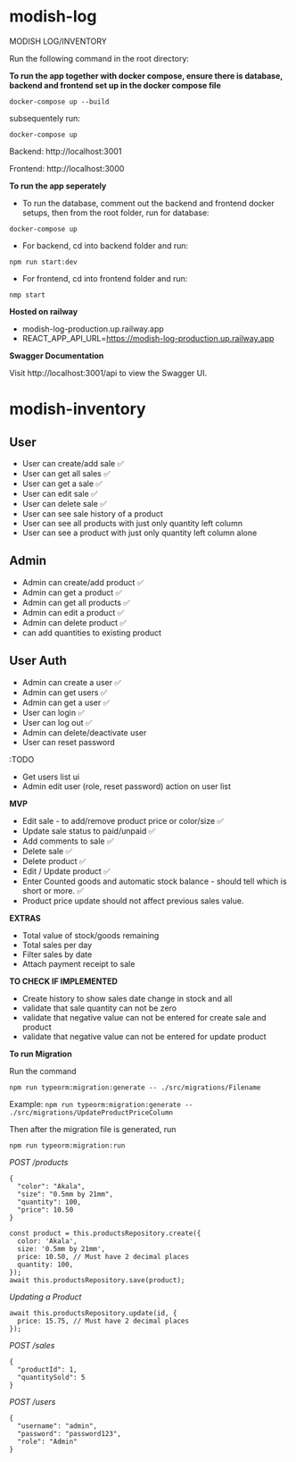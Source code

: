 # modish-log

MODISH LOG/INVENTORY

Run the following command in the root directory:

**To run the app together with docker compose, ensure there is database, backend and frontend set up in the docker compose file**

`docker-compose up --build`

subsequentely run:

`docker-compose up`

Backend: http://localhost:3001

Frontend: http://localhost:3000


**To run the app seperately**

- To run the database, comment out the backend and frontend docker setups, then from the root folder, run for database:

`docker-compose up`

- For backend, cd into backend folder and run:

`npm run start:dev`

- For frontend, cd into frontend folder and run:

`nmp start`

**Hosted on railway**

- modish-log-production.up.railway.app
- REACT_APP_API_URL=https://modish-log-production.up.railway.app

**Swagger Documentation**

Visit http://localhost:3001/api to view the Swagger UI.

# modish-inventory

## User

- User can create/add sale ✅
- User can get all sales ✅
- User can get a sale ✅
- User can edit sale ✅
- User can delete sale ✅
- User can see sale history of a product
- User can see all products with just only quantity left column
- User can see a product with just only quantity left column alone

## Admin

- Admin can create/add product ✅
- Admin can get a product ✅
- Admin can get all products ✅
- Admin can edit a product ✅
- Admin can delete product ✅
- can add quantities to existing product 

## User Auth

- Admin can create a user  ✅
- Admin can get users  ✅
- Admin can get a user  ✅
- User can login  ✅
- User can log out  ✅
- Admin can delete/deactivate user 
- User can reset password


:TODO

- Get users list ui
- Admin edit user (role, reset password) action on user list


**MVP**
- Edit sale - to add/remove product price or color/size ✅
- Update sale status to paid/unpaid ✅
- Add comments to sale ✅
- Delete sale ✅
- Delete product ✅
- Edit / Update product ✅
- Enter Counted goods and automatic stock balance - should tell which is short or more. ✅
- Product price update should not affect previous sales value. 

**EXTRAS**
- Total value of stock/goods remaining 
- Total sales per day 
- Filter sales by date
- Attach payment receipt to sale

**TO CHECK IF IMPLEMENTED**
- Create history to show sales date change in stock and all
- validate that sale quantity can not be zero
- validate that negative value can not be entered for create sale and product
- validate that negative value can not be entered for update product


**To run Migration**

Run the command 

`npm run typeorm:migration:generate -- ./src/migrations/Filename`

Example:
`npm run typeorm:migration:generate -- ./src/migrations/UpdateProductPriceColumn`

Then after the migration file is generated, run

`npm run typeorm:migration:run`

*POST /products*
```
{
  "color": "Akala",
  "size": "0.5mm by 21mm",
  "quantity": 100,
  "price": 10.50
}
```

```
const product = this.productsRepository.create({
  color: 'Akala',
  size: '0.5mm by 21mm',
  price: 10.50, // Must have 2 decimal places
  quantity: 100,
});
await this.productsRepository.save(product);
```

*Updating a Product*

```
await this.productsRepository.update(id, {
  price: 15.75, // Must have 2 decimal places
});
```

*POST /sales*

```
{
  "productId": 1,
  "quantitySold": 5
}
```

*POST /users*

```
{
  "username": "admin",
  "password": "password123",
  "role": "Admin"
}
```